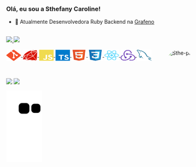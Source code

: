 ### Olá, eu sou a Sthefany Caroline! 
- 🔭 Atualmente Desenvolvedora Ruby Backend na <a href="https://grafeno.digital/">Grafeno</a>
  
<br>
  <div align="flex">
  <a href="https://github.com/sthecso">
  <img height="180em" src="https://github-readme-stats.vercel.app/api?username=sthecso&show_icons=true&theme=aura_dark&include_all_commits=true&count_private=true"/>
  <img height="180em" src="https://github-readme-stats.vercel.app/api/top-langs/?username=sthecso&layout=compact&langs_count=7&theme=aura_dark"/>
</div>
  
 <div>
   <div style="display: inline_block"><br>
  <img align="center" alt="Sthe-Js" height="30" width="40" src="https://raw.githubusercontent.com/devicons/devicon/master/icons/git/git-plain.svg">
  <img align="center" alt="Sthe-Js" height="30" width="40" src="https://raw.githubusercontent.com/devicons/devicon/master/icons/ruby/ruby-plain.svg">
  <img align="center" alt="Sthe-Js" height="30" width="40" src="https://raw.githubusercontent.com/devicons/devicon/master/icons/javascript/javascript-plain.svg">
  <img align="center" alt="Sthe-Js" height="30" width="40" src="https://raw.githubusercontent.com/devicons/devicon/master/icons/typescript/typescript-plain.svg">
  <img align="center" alt="Sthe-HTML" height="30" width="40" src="https://raw.githubusercontent.com/devicons/devicon/master/icons/html5/html5-original.svg">
  <img align="center" alt="Sthe-CSS" height="30" width="40" src="https://raw.githubusercontent.com/devicons/devicon/master/icons/css3/css3-original.svg">
  <img align="center" alt="Sthe-React" height="30" width="40" src="https://raw.githubusercontent.com/devicons/devicon/master/icons/react/react-original.svg">
  <img align="center" alt="Sthe-Redux" height="30" width="40" src="https://raw.githubusercontent.com/devicons/devicon/master/icons/redux/redux-original.svg">
  <img align="center" alt="Sthe-SQL" height="30" width="40" src="https://raw.githubusercontent.com/devicons/devicon/master/icons/mysql/mysql-original.svg">
  <img align="right" alt="Sthe-pic" height="180em" style="border-radius:50px;" src="https://cdn.discordapp.com/attachments/918892995099623494/918893069347225711/download20211205124025.png">
   </div>
</div>
  
  ##

<div><br>
  <a href = "mailto:sthecarol0411@gmail.com"><img src="https://img.shields.io/badge/-Gmail-%23333?style=for-the-badge&logo=gmail&logoColor=white" target="_blank"></a>
  <a href="https://www.linkedin.com/in/sthefany-caroline/" target="_blank"><img src="https://img.shields.io/badge/-LinkedIn-%230077B5?style=for-the-badge&logo=linkedin&logoColor=white" target="_blank"></a> 
  
 ![Snake animation](https://github.com/sthecso/sthecso/blob/output/github-contribution-grid-snake.svg)
</div>
